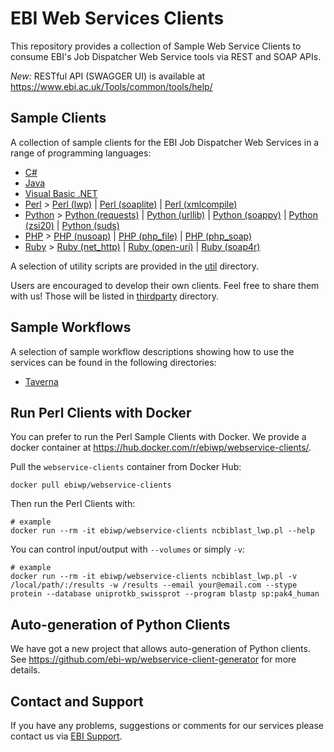 # EBI Web Services Clients

This repository provides a collection of Sample Web Service Clients to consume EBI's Job Dispatcher Web Service tools via REST and SOAP APIs.

*New:* RESTful API (SWAGGER UI) is available at https://www.ebi.ac.uk/Tools/common/tools/help/

## Sample Clients

A collection of sample clients for the EBI Job Dispatcher Web Services in a range of
programming languages:

* [C#](csharp/)
* [Java](java/)
* [Visual Basic .NET](vb.net/)
* [Perl](perl/) > [Perl (lwp)](perl/lwp) | [Perl (soaplite)](perl/soaplite) | [Perl (xmlcompile)](perl/xmlcompile)
* [Python](python/) > [Python (requests)](python/requests) | [Python (urllib)](python/urllib) | [Python (soappy)](python/soappy) | [Python (zsi20)](python/zsi20) | [Python (suds)](python/suds)
* [PHP](php/) > [PHP (nusoap)](php/nusoap) | [PHP (php_file)](php/php_file) | [PHP (php_soap)](php/php_soap)
* [Ruby](ruby/) > [Ruby (net_http)](ruby/net_http) | [Ruby (open-uri)](ruby/open-uri) | [Ruby (soap4r)](ruby/soap4r)


A selection of utility scripts are provided in the [util](util/) directory.

Users are encouraged to develop their own clients. Feel free to share them with us! Those will be listed in [thirdparty](thirdparty) directory.

## Sample Workflows

A selection of sample workflow descriptions showing how to use the
services can be found in the following directories:

* [Taverna](workflows/taverna/)


## Run Perl Clients with Docker

You can prefer to run the Perl Sample Clients with Docker. We provide a docker container at https://hub.docker.com/r/ebiwp/webservice-clients/. 

Pull the `webservice-clients` container from Docker Hub:
```
docker pull ebiwp/webservice-clients
```

Then run the Perl Clients with:
```
# example
docker run --rm -it ebiwp/webservice-clients ncbiblast_lwp.pl --help
```

You can control input/output with `--volumes` or simply `-v`:
```
# example
docker run --rm -it ebiwp/webservice-clients ncbiblast_lwp.pl -v /local/path/:/results -w /results --email your@email.com --stype protein --database uniprotkb_swissprot --program blastp sp:pak4_human
```


## Auto-generation of Python Clients

We have got a new project that allows auto-generation of Python clients. See https://github.com/ebi-wp/webservice-client-generator for more details.

## Contact and Support

If you have any problems, suggestions or comments for our services please
contact us via [EBI Support](http://www.ebi.ac.uk/support/index.php?query=WebServices).
